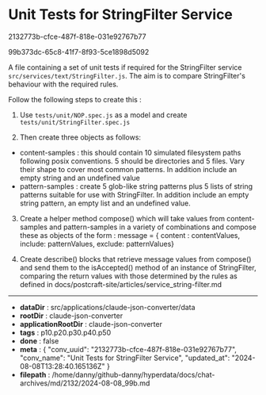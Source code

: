 # Unit Tests for StringFilter Service

2132773b-cfce-487f-818e-031e92767b77

99b373dc-65c8-41f7-8f93-5ce1898d5092

A file containing a set of unit tests if required for the StringFilter service `src/services/text/StringFilter.js`. The aim is to compare StringFilter's behaviour with the required rules.

Follow the following steps to create this :

1. Use `tests/unit/NOP.spec.js` as a model and create `tests/unit/StringFilter.spec.js`

2. Then create three objects as follows:
  * content-samples : this should contain 10 simulated filesystem paths following posix conventions. 5 should be directories and 5 files. Vary their shape to cover most common patterns. In addition include an empty string and an undefined value
  * pattern-samples : create 5 glob-like string patterns plus 5 lists of string patterns suitable for use with StringFilter. In addition include an empty string pattern, an empty list and an undefined value.


3. Create a helper method compose() which will take values from content-samples and pattern-samples in a variety of combinations and compose these as objects of the form :
message = { content : contentValues, include: patternValues, exclude: patternValues}

4. Create describe() blocks that retrieve message values from compose() and send them to the isAccepted() method of an instance of StringFilter, comparing the return values with those determined by the rules as defined in docs/postcraft-site/articles/service_string-filter.md

---

* **dataDir** : src/applications/claude-json-converter/data
* **rootDir** : claude-json-converter
* **applicationRootDir** : claude-json-converter
* **tags** : p10.p20.p30.p40.p50
* **done** : false
* **meta** : {
  "conv_uuid": "2132773b-cfce-487f-818e-031e92767b77",
  "conv_name": "Unit Tests for StringFilter Service",
  "updated_at": "2024-08-08T13:28:40.165136Z"
}
* **filepath** : /home/danny/github-danny/hyperdata/docs/chat-archives/md/2132/2024-08-08_99b.md